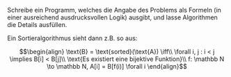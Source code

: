 
Schreibe ein Programm, welches die Angabe des Problems als Formeln (in einer ausreichend ausdrucksvollen Logik) ausgibt, und lasse Algorithmen die Details ausfüllen.


Ein Sortieralgorithmus sieht dann z.B. so aus:

$$\begin{align}
\text{B} = \text{sorted}(\text{A}) \iff\\
\forall i, j : i < j \implies B[i] < B[j]\\
\text{Es existiert eine bijektive Funktion}\\
f: \mathbb N \to \mathbb N, A[i] = B[f(i)] \forall i
\end{align}$$


